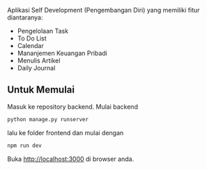 Aplikasi Self Development (Pengembangan Diri) yang memiliki fitur diantaranya:
- Pengelolaan Task
- To Do List
- Calendar
- Mananjemen Keuangan Pribadi
- Menulis Artikel
- Daily Journal

## Untuk Memulai
Masuk ke repository backend.
Mulai backend
```bash
python manage.py runserver
```
lalu ke folder frontend dan mulai dengan
```bash
npm run dev
```

Buka [http://localhost:3000](http://localhost:3000) di browser anda.
